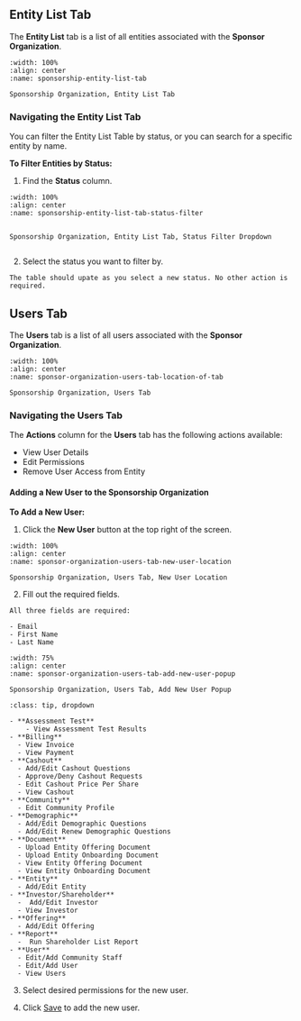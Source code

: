 


## Entity List Tab


The **Entity List** tab is a list of all entities associated with the **Sponsor Organization**. 

```{figure} ../../_static/solo_app/Universal/view-sponsorship-organization/entity-list-tab/sponsorship-entity-list-tab-location-of-tab.webp
:width: 100%
:align: center
:name: sponsorship-entity-list-tab

Sponsorship Organization, Entity List Tab
```

### Navigating the Entity List Tab

You can filter the Entity List Table by status, or you can search for a specific entity by name.

**To Filter Entities by Status:**

1. Find the **Status** column.

```{figure} ../../_static/solo_app/Universal/view-sponsorship-organization/entity-list-tab/sponsorship-entity-list-tab-status-filter.webp
:width: 100%
:align: center
:name: sponsorship-entity-list-tab-status-filter


Sponsorship Organization, Entity List Tab, Status Filter Dropdown
    
```



2. Select the status you want to filter by.


```{admonition} Note
The table should upate as you select a new status. No other action is required.
```



## Users Tab



The **Users** tab is a list of all users associated with the **Sponsor Organization**.

```{figure} ../../_static/solo_app/Universal/view-sponsorship-organization/users-tab/sponsor-organization-users-tab-location-of-tab.webp
:width: 100%
:align: center
:name: sponsor-organization-users-tab-location-of-tab

Sponsorship Organization, Users Tab
```

### Navigating the Users Tab

The **Actions** column for the **Users** tab has the following actions available:

- View User Details
- Edit Permissions
- Remove User Access from Entity


####  Adding a New User to the Sponsorship Organization


**To Add a New User:**

1. Click the **New User** button at the top right of the screen. 

```{figure} ../../_static/solo_app/Universal/view-sponsorship-organization/users-tab/sponsor-organization-users-tab-new-user-location.webp
:width: 100%
:align: center
:name: sponsor-organization-users-tab-new-user-location

Sponsorship Organization, Users Tab, New User Location
```

2. Fill out the required fields.


```{admonition} Note
All three fields are required:

- Email
- First Name
- Last Name

```

```{figure} ../../_static/solo_app/Universal/view-sponsorship-organization/users-tab/sponsor-organization-users-tab-add-new-user-popup.webp
:width: 75%
:align: center
:name: sponsor-organization-users-tab-add-new-user-popup

Sponsorship Organization, Users Tab, Add New User Popup
```

```{admonition} Permissions Options
:class: tip, dropdown

- **Assessment Test**
    - View Assessment Test Results
- **Billing**
  - View Invoice
  - View Payment
- **Cashout**
  - Add/Edit Cashout Questions
  - Approve/Deny Cashout Requests
  - Edit Cashout Price Per Share
  - View Cashout
- **Community**
  - Edit Community Profile
- **Demographic**
  - Add/Edit Demographic Questions
  - Add/Edit Renew Demographic Questions
- **Document**
  - Upload Entity Offering Document
  - Upload Entity Onboarding Document
  - View Entity Offering Document
  - View Entity Onboarding Document
- **Entity**
  - Add/Edit Entity
- **Investor/Shareholder**
  -  Add/Edit Investor
  - View Investor
- **Offering**
  - Add/Edit Offering
- **Report**
  -  Run Shareholder List Report
- **User**
  - Edit/Add Community Staff
  - Edit/Add User
  - View Users
```


3. Select desired permissions for the new user. 

4. Click [Save](#save-icon) to add the new user.





